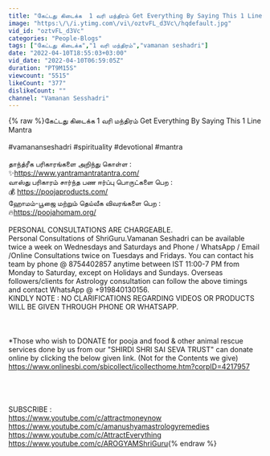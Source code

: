 ```yaml
---
title: "கேட்டது கிடைக்க  1 வரி மந்திரம் Get Everything By Saying This 1 Line Mantra"
image: "https:\/\/i.ytimg.com\/vi\/oztvFL_d3Vc\/hqdefault.jpg"
vid_id: "oztvFL_d3Vc"
categories: "People-Blogs"
tags: ["கேட்டது கிடைக்க","1 வரி மந்திரம்","vamanan seshadri"]
date: "2022-04-10T18:55:03+03:00"
vid_date: "2022-04-10T06:59:05Z"
duration: "PT9M15S"
viewcount: "5515"
likeCount: "377"
dislikeCount: ""
channel: "Vamanan Sesshadri"
---
```

{% raw %}கேட்டது கிடைக்க  1 வரி மந்திரம் Get Everything By Saying This 1 Line Mantra<br /><br />#vamananseshadri #spirituality #devotional #mantra<br /><br />தாந்த்ரீக பரிகாரங்களை அறிந்து கொள்ள : <br />✨<a rel="nofollow" target="blank" href="https://www.yantramantratantra.com/">https://www.yantramantratantra.com/</a><br />வாஸ்து பரிகாரம் சார்ந்த பண ஈர்ப்பு பொருட்களை பெற :<br />💰 <a rel="nofollow" target="blank" href="https://poojaproducts.com/">https://poojaproducts.com/</a><br />ஹோமம்-பூஜை மற்றும் தெய்வீக விவரங்களை பெற  :<br />🔥<a rel="nofollow" target="blank" href="https://poojahomam.org/">https://poojahomam.org/</a><br /><br />PERSONAL CONSULTATIONS ARE CHARGEABLE.<br />Personal Consultations of ShriGuru.Vamanan Seshadri can be available twice a week on Wednesdays and Saturdays and Phone / WhatsApp / Email /Online Consultations twice on Tuesdays and Fridays. You can contact his team by phone @ 8754402857 anytime between IST 11:00-7 PM from Monday to Saturday, except on Holidays and Sundays. Overseas followers/clients for Astrology consultation can follow the above timings and contact WhatsApp @ +919840130156.<br />KINDLY NOTE : NO CLARIFICATIONS REGARDING VIDEOS OR PRODUCTS WILL BE GIVEN THROUGH PHONE OR WHATSAPP. <br /><br /><br /><br />*Those who wish to DONATE for pooja and food &amp; other animal rescue services done by us from our &quot;SHIRDI SHRI SAI SEVA TRUST&quot; can donate online by clicking the below given link. (Not for the Contents we give)<br /><a rel="nofollow" target="blank" href="https://www.onlinesbi.com/sbicollect/icollecthome.htm?corpID=4217957">https://www.onlinesbi.com/sbicollect/icollecthome.htm?corpID=4217957</a><br /><br /><br /><br /><br />SUBSCRIBE : <br /><a rel="nofollow" target="blank" href="https://www.youtube.com/c/attractmoneynow">https://www.youtube.com/c/attractmoneynow</a> <br /><a rel="nofollow" target="blank" href="https://www.youtube.com/c/amanushyamastrologyremedies">https://www.youtube.com/c/amanushyamastrologyremedies</a><br /><a rel="nofollow" target="blank" href="https://www.youtube.com/c/AttractEverything">https://www.youtube.com/c/AttractEverything</a><br /><a rel="nofollow" target="blank" href="https://www.youtube.com/c/AROGYAMShriGuru">https://www.youtube.com/c/AROGYAMShriGuru</a>{% endraw %}
